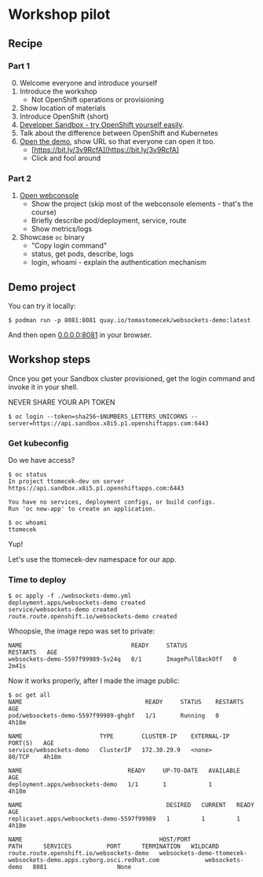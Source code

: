 # Workshop pilot

## Recipe

### Part 1

0. Welcome everyone and introduce yourself
1. Introduce the workshop
   * Not OpenShift operations or provisioning
2. Show location of materials
3. Introduce OpenShift (short)
4. [Developer Sandbox - try OpenShift yourself easily](https://developers.redhat.com/developer-sandbox/get-started).
4. Talk about the difference between OpenShift and Kubernetes
5. [Open the demo](http://websockets-demo-ttomecek-dev.apps.sandbox.x8i5.p1.openshiftapps.com/), show URL so that everyone can open it too.
   * [https://bit.ly/3v9RcfA](https://bit.ly/3v9RcfA)
   * Click and fool around

### Part 2

1. [Open webconsole](https://console-openshift-console.apps.sandbox.x8i5.p1.openshiftapps.com/topology/ns/ttomecek-dev?view=graph)
   * Show the project (skip most of the webconsole elements - that's the course)
   * Briefly describe pod/deployment, service, route
   * Show metrics/logs
2. Showcase `oc` binary
   * "Copy login command"
   * status, get pods, describe, logs
   * login, whoami - explain the authentication mechanism

## Demo project

You can try it locally:
```
$ podman run -p 8081:8081 quay.io/tomastomecek/websockets-demo:latest
```

And then open [0.0.0.0:8081](https://0.0.0.0:8081/) in your browser.


## Workshop steps

Once you get your Sandbox cluster provisioned, get the login command and invoke it in your shell.

NEVER SHARE YOUR API TOKEN

```
$ oc login --token=sha256~$NUMBERS_LETTERS_UNICORNS --server=https://api.sandbox.x8i5.p1.openshiftapps.com:6443
```

### Get kubeconfig

Do we have access?
```
$ oc status
In project ttomecek-dev on server https://api.sandbox.x8i5.p1.openshiftapps.com:6443

You have no services, deployment configs, or build configs.
Run 'oc new-app' to create an application.

$ oc whoami
ttomecek
```

Yup!

Let's use the ttomecek-dev namespace for our app.

### Time to deploy

```
$ oc apply -f ./websockets-demo.yml
deployment.apps/websockets-demo created
service/websockets-demo created
route.route.openshift.io/websockets-demo created
```

Whoopsie, the image repo was set to private:
```
NAME                               READY     STATUS             RESTARTS   AGE
websockets-demo-5597f99989-5v24q   0/1       ImagePullBackOff   0          2m41s
```

Now it works properly, after I made the image public:
```
$ oc get all
NAME                                   READY     STATUS    RESTARTS   AGE
pod/websockets-demo-5597f99989-ghgbf   1/1       Running   0          4h18m

NAME                      TYPE        CLUSTER-IP    EXTERNAL-IP   PORT(S)   AGE
service/websockets-demo   ClusterIP   172.30.29.9   <none>        80/TCP    4h18m

NAME                              READY     UP-TO-DATE   AVAILABLE   AGE
deployment.apps/websockets-demo   1/1       1            1           4h18m

NAME                                         DESIRED   CURRENT   READY     AGE
replicaset.apps/websockets-demo-5597f99989   1         1         1         4h18m

NAME                                       HOST/PORT                                                              PATH      SERVICES          PORT      TERMINATION   WILDCARD
route.route.openshift.io/websockets-demo   websockets-demo-ttomecek-websockets-demo.apps.cyborg.osci.redhat.com             websockets-demo   8081                    None
```
